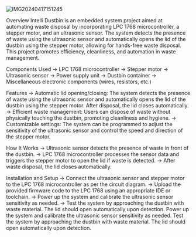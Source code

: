 ![IMG20240417151245](https://github.com/pranavv19/IntelliBin-Smart-Dustbin/assets/96830638/3fd0ea58-59ee-4441-8ae4-1d749200cd8e)

Overview
Intelli Dustbin is an embedded system project aimed at automating waste disposal by incorporating LPC 1768 microcontroller, a stepper motor, and an ultrasonic sensor. The system detects the presence of waste using the ultrasonic sensor and automatically opens the lid of the dustbin using the stepper motor, allowing for hands-free waste disposal. This project promotes efficiency, cleanliness, and automation in waste management.

Components Used
-> LPC 1768 microcontroller
-> Stepper motor
-> Ultrasonic sensor
-> Power supply unit
-> Dustbin container
-> Miscellaneous electronic components (wires, resistors, etc.)

Features
-> Automatic lid opening/closing: The system detects the presence of waste using the ultrasonic sensor and automatically opens the lid of the dustbin using the stepper motor. After disposal, the lid closes 
   automatically.
-> Efficient waste management: Users can dispose of waste without physically touching the dustbin, promoting cleanliness and hygiene.
-> Customizable settings: The system can be programmed to adjust the sensitivity of the ultrasonic sensor and control the speed and direction of the stepper motor.

How It Works
-> Ultrasonic sensor detects the presence of waste in front of the dustbin.
-> LPC 1768 microcontroller processes the sensor data and triggers the stepper motor to open the lid if waste is detected.
-> After waste disposal, the lid closes automatically.

Installation and Setup
-> Connect the ultrasonic sensor and stepper motor to the LPC 1768 microcontroller as per the circuit diagram.
-> Upload the provided firmware code to the LPC 1768 using an appropriate IDE or toolchain.
-> Power up the system and calibrate the ultrasonic sensor sensitivity as needed.
-> Test the system by approaching the dustbin with waste material. The lid should open automatically upon detection.
Power up the system and calibrate the ultrasonic sensor sensitivity as needed.
Test the system by approaching the dustbin with waste material. The lid should open automatically upon detection.
